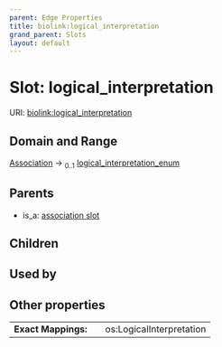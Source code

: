 ```yaml
---
parent: Edge Properties
title: biolink:logical_interpretation
grand_parent: Slots
layout: default
---
```


# Slot: logical_interpretation




URI: [biolink:logical_interpretation](https://w3id.org/biolink/vocab/logical_interpretation)

## Domain and Range

[Association](Association.md) ->  <sub>0..1</sub> [logical_interpretation_enum](logical_interpretation_enum.md)

## Parents

 *  is_a: [association slot](association_slot.md)

## Children


## Used by


## Other properties

|  |  |  |
| --- | --- | --- |
| **Exact Mappings:** | | os:LogicalInterpretation |

